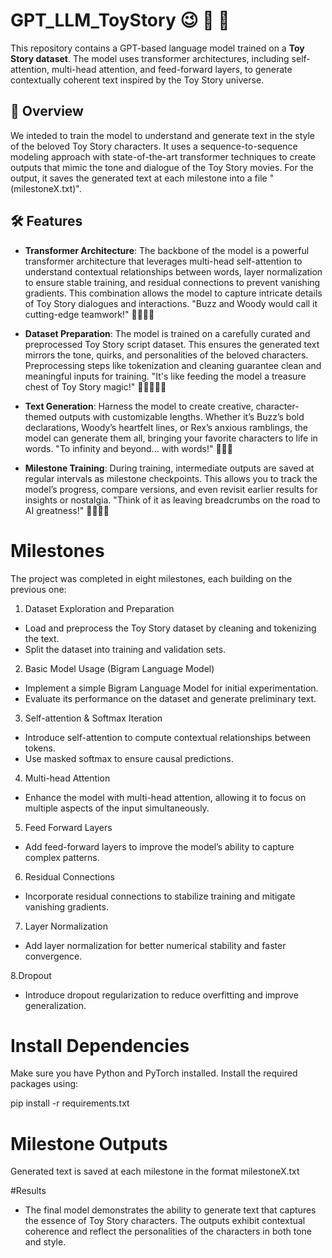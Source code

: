 # GPT_LLM_ToyStory 😉 🚀 🧸 

This repository contains a GPT-based language model trained on a **Toy Story dataset**. The model uses transformer architectures, including self-attention, multi-head attention, and feed-forward layers, to generate contextually coherent text inspired by the Toy Story universe.

## 📖 Overview

We inteded to train the model to understand and generate text in the style of the beloved Toy Story characters. It uses a sequence-to-sequence modeling approach with state-of-the-art transformer techniques to create outputs that mimic the tone and dialogue of the Toy Story movies.
For the output, it saves the generated text at each milestone into a file "(milestoneX.txt)".

## 🛠️ Features

- **Transformer Architecture**: The backbone of the model is a powerful transformer architecture that leverages multi-head self-attention to understand contextual relationships between words, layer normalization to ensure stable training, and residual connections to prevent vanishing gradients. This combination allows the model to capture intricate details of Toy Story dialogues and interactions. "Buzz and Woody would call it cutting-edge teamwork!" 🌌👨‍🚀🚀

- **Dataset Preparation**: The model is trained on a carefully curated and preprocessed Toy Story script dataset. This ensures the generated text mirrors the tone, quirks, and personalities of the beloved characters. Preprocessing steps like tokenization and cleaning guarantee clean and meaningful inputs for training.
"It's like feeding the model a treasure chest of Toy Story magic!" 🐑👩‍🌾🤠🐎

- **Text Generation**: Harness the model to create creative, character-themed outputs with customizable lengths. Whether it’s Buzz’s bold declarations, Woody’s heartfelt lines, or Rex’s anxious ramblings, the model can generate them all, bringing your favorite characters to life in words.
"To infinity and beyond... with words!" 🧸👾🐎

- **Milestone Training**: During training, intermediate outputs are saved at regular intervals as milestone checkpoints. This allows you to track the model’s progress, compare versions, and even revisit earlier results for insights or nostalgia. "Think of it as leaving breadcrumbs on the road to AI greatness!" 👼🚀👨‍🚀

# Milestones

The project was completed in eight milestones, each building on the previous one:

1. Dataset Exploration and Preparation

- Load and preprocess the Toy Story dataset by cleaning and tokenizing the text.
- Split the dataset into training and validation sets.

2. Basic Model Usage (Bigram Language Model)

- Implement a simple Bigram Language Model for initial experimentation.
- Evaluate its performance on the dataset and generate preliminary text.

3. Self-attention & Softmax Iteration

- Introduce self-attention to compute contextual relationships between tokens.
- Use masked softmax to ensure causal predictions.

4. Multi-head Attention

- Enhance the model with multi-head attention, allowing it to focus on multiple aspects of the input simultaneously.

5. Feed Forward Layers

- Add feed-forward layers to improve the model’s ability to capture complex patterns.

6. Residual Connections

- Incorporate residual connections to stabilize training and mitigate vanishing gradients.

7. Layer Normalization

- Add layer normalization for better numerical stability and faster convergence.

8.Dropout

- Introduce dropout regularization to reduce overfitting and improve generalization.


# Install Dependencies
Make sure you have Python and PyTorch installed. Install the required packages using:

pip install -r requirements.txt


# Milestone Outputs
Generated text is saved at each milestone in the format milestoneX.txt

#Results

- The final model demonstrates the ability to generate text that captures the essence of Toy Story characters. The outputs exhibit contextual coherence and reflect the personalities of the characters in both tone and style.

  

